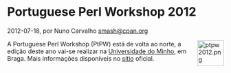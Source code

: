 
# Portuguese Perl Workshop 2012

 2012-07-18, por Nuno Carvalho <smash@cpan.org>

<img alt="ptpw2012.png" src="%%BASE_URI%%imgs/ptpw2012.png" width="61" height="60" class="mt-image-right" style="float: right; margin: 0 0 20px 20px;" /><div>A Portuguese Perl Workshop (PtPW) está de volta ao norte, a edição deste ano vai-se realizar na&nbsp;<a href="http://www.uminho.pt">Universidade do Minho</a>, em Braga. Mais informações disponíveis no&nbsp;<a href="http://workshop.perl.pt/ptpw2012">sítio</a>&nbsp;oficial.</div><div><br /></div><div><br /></div>
